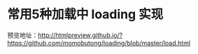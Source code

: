 # 常用5种加载中 loading 实现
预览地址：http://htmlpreview.github.io/?https://github.com/momobutong/loading/blob/master/load.html

